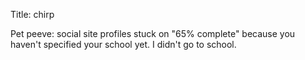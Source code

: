 Title: chirp

Pet peeve: social site profiles stuck on "65% complete" because you haven't specified your school yet. I didn't go to school.

